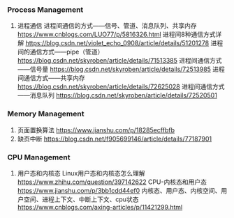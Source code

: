 ### Process Management
1. 进程通信
进程间通信的方式——信号、管道、消息队列、共享内存 https://www.cnblogs.com/LUO77/p/5816326.html
进程间8种通信方式详解 https://blog.csdn.net/violet_echo_0908/article/details/51201278
进程间的通信方式——pipe（管道） https://blog.csdn.net/skyroben/article/details/71513385
进程间通信方式——信号量 https://blog.csdn.net/skyroben/article/details/72513985
进程间通信方式——共享内存 https://blog.csdn.net/skyroben/article/details/72625028
进程间通信方式——消息队列 https://blog.csdn.net/skyroben/article/details/72520501

### Memory Management
1. 页面置换算法 https://www.jianshu.com/p/18285ecffbfb
2. 缺页中断 https://blog.csdn.net/f905699146/article/details/77187901

### CPU Management
1. 用户态和内核态
Linux用户态和内核态怎么理解 https://www.zhihu.com/question/397142622
CPU-内核态和用户态 https://www.jianshu.com/p/3bb1cdd44ef0
内核态、用户态、内核空间、用户空间、进程上下文、中断上下文、cpu状态 https://www.cnblogs.com/axing-articles/p/11421299.html




